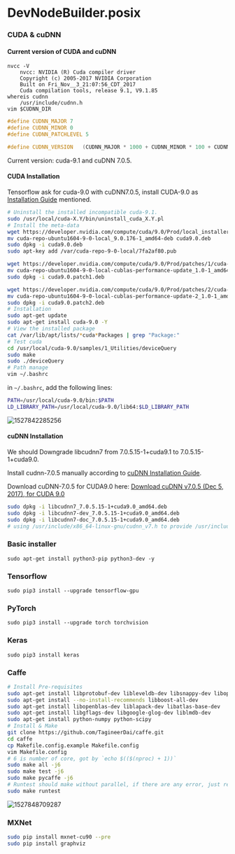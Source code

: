 # DevNodeBuilder.posix

### CUDA & cuDNN

#### Current version of CUDA and cuDNN

```shell
nvcc -V
    nvcc: NVIDIA (R) Cuda compiler driver
    Copyright (c) 2005-2017 NVIDIA Corporation
    Built on Fri_Nov__3_21:07:56_CDT_2017
    Cuda compilation tools, release 9.1, V9.1.85
whereis cudnn
	/usr/include/cudnn.h
vim $CUDNN_DIR
```

```cpp
#define CUDNN_MAJOR 7
#define CUDNN_MINOR 0
#define CUDNN_PATCHLEVEL 5

#define CUDNN_VERSION	(CUDNN_MAJOR * 1000 + CUDNN_MINOR * 100 + CUDNN_PATCHLEVEL)
```

Current version: cuda-9.1 and cuDNN 7.0.5. 

#### CUDA Installation

Tensorflow ask for cuda-9.0 with cuDNN7.0.5, install CUDA-9.0 as [Installation Guide](http://developer.download.nvidia.com/compute/cuda/9.0/Prod/docs/sidebar/CUDA_Installation_Guide_Linux.pdf) mentioned.

```sh
# Uninstall the installed incompatible cuda-9.1.
sudo /usr/local/cuda-X.Y/bin/uninstall_cuda_X.Y.pl
# Install the meta-data
wget https://developer.nvidia.com/compute/cuda/9.0/Prod/local_installers/cuda-repo-ubuntu1604-9-0-local_9.0.176-1_amd64-deb
mv cuda-repo-ubuntu1604-9-0-local_9.0.176-1_amd64-deb cuda9.0.deb
sudo dpkg -i cuda9.0.deb
sudo apt-key add /var/cuda-repo-9-0-local/7fa2af80.pub

wget https://developer.nvidia.com/compute/cuda/9.0/Prod/patches/1/cuda-repo-ubuntu1604-9-0-local-cublas-performance-update_1.0-1_amd64-deb
mv cuda-repo-ubuntu1604-9-0-local-cublas-performance-update_1.0-1_amd64-deb cuda9.0.patch1.deb
sudo dpkg -i cuda9.0.patch1.deb

wget https://developer.nvidia.com/compute/cuda/9.0/Prod/patches/2/cuda-repo-ubuntu1604-9-0-local-cublas-performance-update-2_1.0-1_amd64-deb
mv cuda-repo-ubuntu1604-9-0-local-cublas-performance-update-2_1.0-1_amd64-deb cuda9.0.patch2.deb
sudo dpkg -i cuda9.0.patch2.deb
# Installation
sudo apt-get update
sudo apt-get install cuda-9.0 -Y
# View the installed package
cat /var/lib/apt/lists/*cuda*Packages | grep "Package:"
# Test cuda
cd /usr/local/cuda-9.0/samples/1_Utilities/deviceQuery
sudo make
sudo ./deviceQuery
# Path manage
vim ~/.bashrc
```

in `~/.bashrc`, add the following lines:

```bash
PATH=/usr/local/cuda-9.0/bin:$PATH
LD_LIBRARY_PATH=/usr/local/cuda-9.0/lib64:$LD_LIBRARY_PATH
```

![1527842285256](D:\Projects\DevNodeBuilder.posix\CUDA_AND_SYMBOLIC_LINK.png)

#### cuDNN Installation

We should Downgrade libcudnn7 from 7.0.5.15-1+cuda9.1 to 7.0.5.15-1+cuda9.0.

Install cudnn-7.0.5 manually according to [cuDNN Installation Guide](https://docs.nvidia.com/deeplearning/sdk/cudnn-install/).

Download cuDNN-7.0.5 for CUDA9.0 here: [Download cuDNN v7.0.5 (Dec 5, 2017), for CUDA 9.0](https://developer.nvidia.com/rdp/cudnn-archive#a-collapse705-9) 

```sh
sudo dpkg -i libcudnn7_7.0.5.15-1+cuda9.0_amd64.deb
sudo dpkg -i libcudnn7-dev_7.0.5.15-1+cuda9.0_amd64.deb
sudo dpkg -i libcudnn7-doc_7.0.5.15-1+cuda9.0_amd64.deb
# using /usr/include/x86_64-linux-gnu/cudnn_v7.h to provide /usr/include/cudnn.h (libcudnn) in auto mode
```

### Basic installer

```
sudo apt-get install python3-pip python3-dev -y
```

### Tensorflow

```shell
sudo pip3 install --upgrade tensorflow-gpu
```

### PyTorch

```
sudo pip3 install --upgrade torch torchvision
```

### Keras

```shell
sudo pip3 install keras
```

### Caffe

```sh
# Install Pre-requisites
sudo apt-get install libprotobuf-dev libleveldb-dev libsnappy-dev libopencv-dev libhdf5-serial-dev protobuf-compiler
sudo apt-get install --no-install-recommends libboost-all-dev
sudo apt-get install libopenblas-dev liblapack-dev libatlas-base-dev
sudo apt-get install libgflags-dev libgoogle-glog-dev liblmdb-dev
sudo apt-get install python-numpy python-scipy
# Install & Make
git clone https://github.com/TagineerDai/caffe.git
cd caffe
cp Makefile.config.example Makefile.config
vim Makefile.config
# 6 is number of core, got by `echo $(($(nproc) + 1))`
sudo make all -j6
sudo make test -j6
sudo make pycaffe -j6
# Runtest should make without parallel, if there are any error, just repeated without make clean.
sudo make runtest 
```

![1527848709287](D:\Projects\DevNodeBuilder.posix\PASSED_RUNTEST_CAFFE.png)

### MXNet

```sh
sudo pip install mxnet-cu90 --pre
sudo pip install graphviz
```

